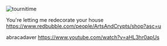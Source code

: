 ![tournitime](https://github.com/777388/deprecated/assets/96343159/5903888d-3d1b-4379-90e5-3fa5ccfcbafa)

You're letting me redecorate your house
https://www.redbubble.com/people/ArtsAndCrypts/shop?asc=u

abracadaver
https://www.youtube.com/watch?v=aHL3hr0apUs
